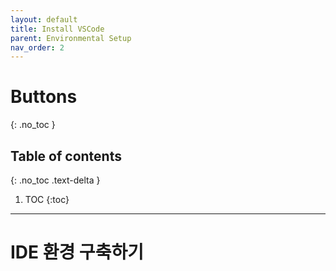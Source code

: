 ```yaml
---
layout: default
title: Install VSCode
parent: Environmental Setup
nav_order: 2
---
```


# Buttons
{: .no_toc }

## Table of contents
{: .no_toc .text-delta }

1. TOC
{:toc}

---

# IDE 환경 구축하기

